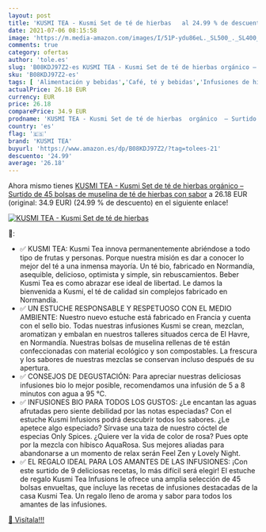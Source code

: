 ```yaml
---
layout: post
title: 'KUSMI TEA - Kusmi Set de té de hierbas   al 24.99 % de descuento'
date: 2021-07-06 08:15:58
image: 'https://m.media-amazon.com/images/I/51P-ydu86eL._SL500_._SL400_.jpg'
comments: true
category: ofertas
author: 'tole.es'
slug: 'B08KDJ97Z2-es KUSMI TEA - Kusmi Set de té de hierbas orgánico – Surtido...'
sku: 'B08KDJ97Z2-es'
tags: [ 'Alimentación y bebidas','Café, té y bebidas','Infusiones de hierbas','Té','kusmi tea','muselina', ]
actualPrice: 26.18 EUR
currency: EUR
price: 26.18
comparePrice: 34.9 EUR
prodname: 'KUSMI TEA - Kusmi Set de té de hierbas  orgánico  – Surtido de 45 bolsas de muselina de té de hierbas con sabor'
country: 'es'
flag: '🇪🇸'
brand: 'KUSMI TEA'
buyurl: 'https://www.amazon.es/dp/B08KDJ97Z2/?tag=tolees-21'
descuento: '24.99'
average: '26.18'
---
```


Ahora mismo tienes [KUSMI TEA - Kusmi Set de té de hierbas  orgánico  – Surtido de 45 bolsas de muselina de té de hierbas con sabor](https://www.amazon.es/dp/B08KDJ97Z2/?tag=tolees-21) a 26.18 EUR (original: 34.9 EUR) (24.99 %  de descuento) en el siguiente enlace!

[![KUSMI TEA - Kusmi Set de té de hierbas  ](https://m.media-amazon.com/images/I/51P-ydu86eL._SL500_._SL400_.jpg)](https://www.amazon.es/dp/B08KDJ97Z2/?tag=tolees-21)

🔎:

- ✅ KUSMI TEA: Kusmi Tea innova permanentemente abriéndose a todo tipo de frutas y personas. Porque nuestra misión es dar a conocer lo mejor del té a una inmensa mayoría. Un té bio, fabricado en Normandía, asequible, delicioso, optimista y simple, sin rebuscamientos. Beber Kusmi Tea es como abrazar ese ideal de libertad. Le damos la bienvenida a Kusmi, el té de calidad sin complejos fabricado en Normandía.
- ✅ UN ESTUCHE RESPONSABLE Y RESPETUOSO CON EL MEDIO AMBIENTE: Nuestro nuevo estuche está fabricado en Francia y cuenta con el sello bio. Todas nuestras infusiones Kusmi se crean, mezclan, aromatizan y embalan en nuestros talleres situados cerca de El Havre, en Normandía. Nuestras bolsas de muselina rellenas de té están confeccionadas con material ecológico y son compostables. La frescura y los sabores de nuestras mezclas se conservan incluso después de su apertura.
- ✅ CONSEJOS DE DEGUSTACIÓN: Para apreciar nuestras deliciosas infusiones bio lo mejor posible, recomendamos una infusión de 5 a 8 minutos con agua a 95 °C.
- ✅ INFUSIONES BIO PARA TODOS LOS GUSTOS: ¿Le encantan las aguas afrutadas pero siente debilidad por las notas especiadas? Con el estuche Kusmi Infusions podrá descubrir todos los sabores. ¿Le apetece algo especiado? Sírvase una taza de nuestro cóctel de especias Only Spices. ¿Quiere ver la vida de color de rosa? Pues opte por la mezcla con hibisco AquaRosa. Sus mejores aliadas para abandonarse a un momento de relax serán Feel Zen y Lovely Night.
- ✅ EL REGALO IDEAL PARA LOS AMANTES DE LAS INFUSIONES: ¡Con este surtido de 9 deliciosas recetas, lo más difícil será elegir! El estuche de regalo Kusmi Tea Infusions le ofrece una amplia selección de 45 bolsas envueltas, que incluye las recetas de infusiones destacadas de la casa Kusmi Tea. Un regalo lleno de aroma y sabor para todos los amantes de las infusiones.

[🛒 Visítala!!!](https://www.amazon.es/dp/B08KDJ97Z2/?tag=tolees-21)
